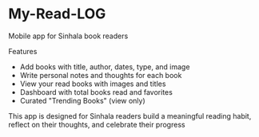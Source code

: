 # My-Read-LOG
Mobile app for Sinhala book readers

Features
- Add books with title, author, dates, type, and image
- Write personal notes and thoughts for each book
- View your read books with  images and titles
- Dashboard with total books read and favorites
- Curated "Trending Books" (view only)

This app is designed for Sinhala readers build a meaningful reading habit, reflect on their thoughts, and celebrate their progress 
